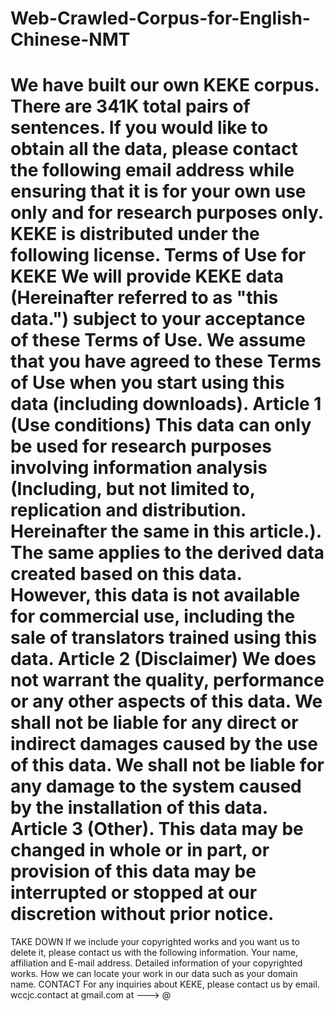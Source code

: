 # Web-Crawled-Corpus-for-English-Chinese-NMT
We have built our own KEKE corpus. There are 341K total pairs of sentences.
If you would like to obtain all the data, please contact the following email address while ensuring that it is for your own use only and for research purposes only.
KEKE is distributed under the following license.
Terms of Use for KEKE
We will provide KEKE data (Hereinafter referred to as "this data.") subject to your acceptance of these Terms of Use. We assume that you have agreed to these Terms of Use when you start using this data (including downloads).
Article 1 (Use conditions) This data can only be used for research purposes involving information analysis (Including, but not limited to, replication and distribution. Hereinafter the same in this article.). The same applies to the derived data created based on this data. However, this data is not available for commercial use, including the sale of translators trained using this data.
Article 2 (Disclaimer) We does not warrant the quality, performance or any other aspects of this data. We shall not be liable for any direct or indirect damages caused by the use of this data. We shall not be liable for any damage to the system caused by the installation of this data.
Article 3 (Other). This data may be changed in whole or in part, or provision of this data may be interrupted or stopped at our discretion without prior notice.
==========
TAKE DOWN
If we include your copyrighted works and you want us to delete it, please contact us with the following information.
Your name, affiliation and E-mail address. Detailed information of your copyrighted works. How we can locate your work in our data such as your domain name. CONTACT
For any inquiries about KEKE, please contact us by email.
wccjc.contact at gmail.com
at ---> @

